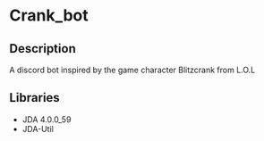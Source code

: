 # Crank_bot

## Description
A discord bot inspired by the game character Blitzcrank from L.O.L

## Libraries
- JDA 4.0.0_59
- JDA-Util
